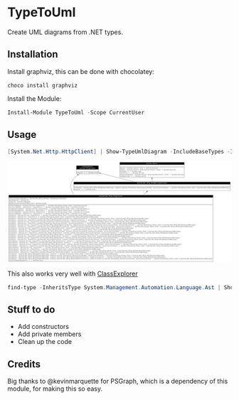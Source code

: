 # TypeToUml

Create UML diagrams from .NET types.

## Installation

Install graphviz, this can be done with chocolatey:
```
choco install graphviz
```

Install the Module:
```powershell
Install-Module TypeToUml -Scope CurrentUser
```

## Usage

```powershell
[System.Net.Http.HttpClient] | Show-TypeUmlDiagram -IncludeBaseTypes -IncludeInterfaces
```

![HttpClient](assets/httpclient.png)

This also works very well with [ClassExplorer](https://github.com/SeeminglyScience/ClassExplorer)

```powershell
find-type -InheritsType System.Management.Automation.Language.Ast | Show-TypeUmlDiagram -IncludeBaseTypes
```
## Stuff to do
*   Add constructors
*   Add private members
*   Clean up the code


## Credits
Big thanks to @kevinmarquette for PSGraph, which is a dependency of this module, for making this so easy.